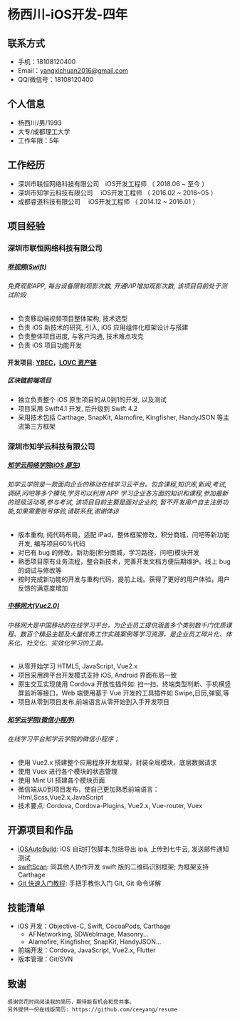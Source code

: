 # 杨西川-iOS开发-四年

## 联系方式
+ 手机：18108120400
+ Email：yangxichuan2016@gmail.com
+ QQ/微信号：18108120400

## 个人信息
 + 杨西川/男/1993
 + 大专/成都理工大学
 + 工作年限：5年

## 工作经历
+ 深圳市联恒网络科技有限公司　iOS开发工程师 （ 2018.06 ~ 至今 ）
+ 深圳市知学云科技有限公司　  iOS开发工程师 （ 2016.02 ~ 2018~05 ）
+ 成都睿道科技有限公司     　iOS开发工程师 （ 2014.12 ~ 2016.01 ）　

## 项目经验
###  深圳市联恒网络科技有限公司

##### [咻视频(Swift)][204]
###### 免费观影APP, 每台设备限制观影次数, 开通VIP增加观影次数, 该项目目前处于测试阶段
+ 负责移动端视频项目整体架构, 技术选型
+ 负责 iOS 新技术的研究, 引入, iOS 应用组件化框架设计与搭建
+ 负责整体项目进度, 与客户沟通, 技术难点攻克
+ 负责 iOS 项目功能开发

#### 开发项目: [YBEC][300]，[LOVC 资产链][301]
##### 区块链前端项目
+ 独立负责整个 iOS 原生项目的从0到1的开发, 以及测试
+ 项目采用 Swift4.1 开发, 后升级到 Swift 4.2
+ 采用技术包括 Carthage, SnapKit, Alamofire, Kingfisher, HandyJSON 等主流第三方框架

### 深圳市知学云科技有限公司
##### [知学云网络学院(iOS 原生)][203]
###### 知学云学院是一款面向企业的移动在线学习云平台。包含课程,知识库,新闻,考试,调研,问吧等多个模块,学员可以利用 APP 学习企业各方面的知识和课程,参加最新的班级活动等,参与考试, 该项目目前主要是面对企业的, 暂不开发用户自主注册功能,如果需要账号体验,请联系我,谢谢体谅
+ 版本重构, 纯代码布局，适配 iPad，整体框架修改，积分商城，问吧等新功能开发, 编写项目60%代码
+ 对已有 bug 的修改，新功能(积分商城，学习路径，问吧)模块开发
+ 熟悉项目原有业务流程，整合新技术，完善开发文档方便后期维护。线上 bug 的调试与修改等
+ 按时完成新功能的开发与重构代码，提前上线。获得了更好的用户体验，用户反馈的满意度增加

##### [中移网大(Vue2.0)][201]
###### 中移网大是中国移动的在线学习平台，为企业员工提供涵盖多个类别数千门优质课程、数百个精品主题及大量优秀工作实践案例等学习资源，是企业员工碎片化、体系化、社交化、实效化学习的工具。
+ 从零开始学习 HTML5, JavaScript, Vue2.x
+ 项目采用跨平台开发模式支持 iOS, Android 界面布局一致
+ 原生交互实现使用 Cordova 开放性插件如: 扫一扫、终端类型判断、手机横竖屏监听等接口，Web 端使用基于 Vue 开发的工具插件如 Swipe,日历,弹窗,等
+ 项目从零到项目发布,前端语言从零开始到入手开发项目

##### [知学云学院(微信小程序)][200]
###### 在线学习平台知学云学院的微信小程序；</br>
+ 使用 Vue2.x 搭建整个应用程序开发框架，封装全局模块，底层数据请求
+ 使用 Vuex 进行各个模块的状态管理
+ 使用 Mint UI 搭建各个模块页面
+ 微信端从0到项目发布，使自己更加熟悉前端语言：Html,Scss,Vue2.x,JavaScript
+ 技术要点: Cordova, Cordova-Plugins, Vue2.x, Vue-router, Vuex

## 开源项目和作品
- [iOSAutoBuild][000]: iOS 自动打包脚本,包括导出 ipa, 上传到七牛云, 发送邮件通知测试
- [swiftScan][001]: 同其他人协作开发 swift 版的二维码识别框架; 为框架支持 Carthage
- [Git 快速入门教程][100]: 手把手教你入门 Git, Git 命令详解


## 技能清单
- iOS 开发：Objective-C, Swift, CocoaPods, Carthage
    - AFNetworking, SDWebImage, Masonry...
    - Alamofire, Kingfisher, SnapKit, HandyJSON...
- 前端开发：Cordova, JavaScript, Vue2.x, Flutter
- 版本管理：Git/SVN


## 致谢
    感谢您花时间阅读我的简历，期待能有机会和您共事。
    另外提供一份在线版简历: https://github.com/ceeyang/resume

[300]:http://h5.bo2.space/#/login
[301]:http://h5.lovc.one

[200]:https://demo.zhixueyun.com/wechat/#/
[201]:https://itunes.apple.com/cn/app/%E4%B8%AD%E7%A7%BB%E7%BD%91%E5%A4%A7/id1313669861?mt=8
[202]:https://itunes.apple.com/cn/app/pei-ban-pei-xun-ren-hao-huo/id1072624547?l=en&mt=8
[203]:https://itunes.apple.com/cn/app/zhi-xue-yun-xue-yuan/id1066182728?l=en&mt=8
[204]:https://www.pgyer.com/msvodx


[000]:https://github.com/ceeyang/iOSAutoBuild
[001]:https://github.com/ceeyang/swiftScan

[100]:http://ceeyang.com/blog/2017/06/25/Git-%E5%BF%AB%E9%80%9F%E5%85%A5%E9%97%A8%E6%95%99%E7%A8%8B/
[101]:http://ceeyang.com/blog/2017/01/05/App-Hotfix(%E7%83%AD%E4%BF%AE%E5%A4%8D)%E8%AF%A6%E8%A7%A3/

